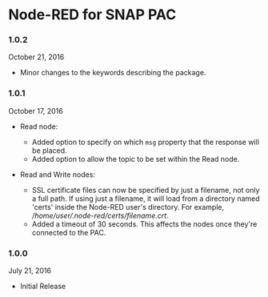 # Node-RED for SNAP PAC

### 1.0.2

October 21, 2016

 * Minor changes to the keywords describing the package.


### 1.0.1

October 17, 2016

 * Read node:
   * Added option to specify on which ```msg``` property that the response will be placed.
   * Added option to allow the topic to be set within the Read node.

 * Read and Write nodes:
   * SSL certificate files can now be specified by just a filename, not only
     a full path. If using just a filename, it will load from a directory
     named 'certs' inside the Node-RED user's directory. For example, 
     _/home/user/.node-red/certs/filename.crt_.
   * Added a timeout of 30 seconds. This affects the nodes once they're connected to the PAC.


### 1.0.0

July 21, 2016

 * Initial Release 

